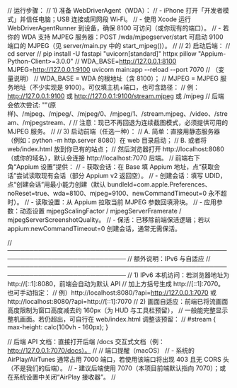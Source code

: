// 运行步骤：
// 1) 准备 WebDriverAgent（WDA）：
// - iPhone 打开「开发者模式」并信任电脑；USB 连接或同网段 Wi‑Fi。
// - 使用 Xcode 运行 WebDriverAgentRunner 到设备，确保 8100 可访问（或你现有的端口）。
// - 若你的 WDA 支持 MJPEG 服务器：POST /wda/mjpegserver/start 可启动 9100 端口的 MJPEG（见 server/main.py 中的 start_mjpeg()）。
//
// 2) 启动后端：
// cd server
// pip install -U fastapi "uvicorn[standard]" httpx pillow "Appium-Python-Client>=3.0.0"
// WDA_BASE=http://127.0.0.1:8100 MJPEG=http://127.0.0.1:9100 uvicorn main:app --reload --port 7070
// （变量说明）
// WDA_BASE = WDA 的根地址（含 8100）；
// MJPEG = MJPEG 服务地址（不少实现是 9100）。可仅填主机+端口，也可含路径：
//   例：http://127.0.0.1:9100 或 http://127.0.0.1:9100/stream.mjpeg 或 /mjpeg
//   后端会依次尝试: ""(原样)、/mjpeg、/mjpeg/、/mjpeg/0、/mjpeg/1、/stream.mjpeg、/video、/stream、/mjpegstream、/
//   注意：现已不再回退为连续截图模式，必须提供可用的 MJPEG 服务。
//
// 3) 启动前端（任选一种）：
// A. 简单：直接用静态服务器（例如：python -m http.server 8080）在 web 目录启动；
// B. 或者将 web/index.html 放到你已有的站点；
// 然后浏览器打开 http://localhost:8080 （或你的域名），默认会连接 http://localhost:7070 后端。
// 前端右下角“Appium 设置”提供：
// - 获取会话：在 Base 填 Appium 地址，点“获取会话”尝试读取现有会话（部分 Appium v2 返回空）。
// - 创建会话：填写 UDID，点“创建会话”用最小能力创建（默认 bundleId=com.apple.Preferences、noReset=true、wda=8100、mjpeg=9100、newCommandTimeout=0 永不超时）。
// - 读取设置：从 Appium 拉取当前 MJPEG 参数回填滑块。
// - 应用参数：动态设置 mjpegScalingFactor / mjpegServerFramerate / mjpegServerScreenshotQuality。
// - 保活：已移除前端保活逻辑；若以 appium:newCommandTimeout=0 创建会话，通常无需保活。

// ─────────────────────────────────────────────────────────────────────────────
// 额外说明：IPv6 与自适应
// ─────────────────────────────────────────────────────────────────────────────
// 1) IPv6 本机访问：若浏览器地址为 http://[::1]:8080，前端会自动为默认 API
//    加上方括号生成 http://[::1]:7070。也可手动指定：
//    例）http://localhost:8080/?api=http://127.0.0.1:7070 或 http://localhost:8080/?api=http://[::1]:7070
// 2) 画面自适应：前端已将流画面高度限制为窗口高度减去约 160px（为 HUD 与工具栏预留），
//    一般能完整显示整机画面。若仍超出，可自行在 web/index.html 调整该预留：
//      #stream { max-height: calc(100vh - 160px); }

// 后端 API 文档：直接打开后端 /docs 交互式文档（例：http://127.0.0.1:7070/docs）。
//
// 端口提醒（macOS）
// - 系统的 AirPlay/AirTunes 通常占用 7000 端口，若使用该端口将出现 403 且无 CORS 头（不是我们的后端）。
// - 建议后端使用 7070（本项目前端默认指向 7070）；或在系统设置中关闭“AirPlay 接收器”。
//
